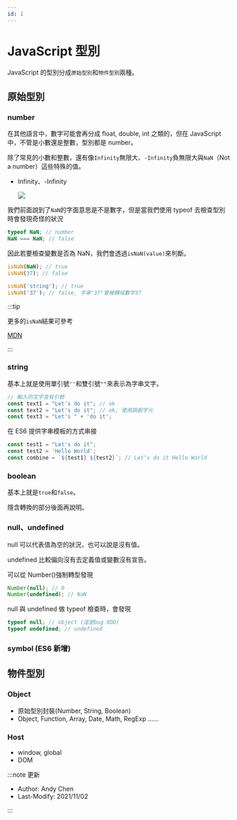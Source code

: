 ```yaml
---
id: 1
---
```


# JavaScript 型別

JavaScript 的型別分成`原始型別`和`物件型別`兩種。

## 原始型別

### number

在其他語言中，數字可能會再分成 float, double, int 之類的，但在 JavaScript 中，不管是小數還是整數，型別都是 number。

除了常見的小數和整數，還有像`Infinity`無限大、`-Infinity`負無限大與`NaN`（Not a number）這些特殊的值。

- Infinity、-Infinity

  ![](/img/tutorial/reknowJS/1/1.png)

我們前面說到了`NaN`的字面意思是不是數字，但是當我們使用 typeof 去檢查型別時會發現奇怪的狀況

```javascript
typeof NaN; // number
NaN === NaN; // false
```

因此若要檢查變數是否為 NaN，我們會透過`isNaN(value)`來判斷。

```js
isNaN(NaN); // true
isNaN(37); // false

isNaN('string'); // true
isNaN('37'); // false, 字串"37"會被轉成數字37
```

:::tip

更多的`isNaN`結果可參考

[MDN](https://developer.mozilla.org/en-US/docs/Web/JavaScript/Reference/Global_Objects/isNaN)

:::

### string

基本上就是使用單引號`''`和雙引號`""`來表示為字串文字。

```js
// 輸入的文字含有引號
const text1 = "Let's do it"; // ok
const text2 = "Let's do it"; // ok, 使用跳脫字元
const text3 = "Let's " + 'do it';
```

在 ES6 提供字串模板的方式串接

```js
const test1 = "Let's do it";
const test2 = 'Hello World';
const combine = `${test1} ${test2}`; // Let's do it Hello World
```

### boolean

基本上就是`true`和`false`。

隱含轉換的部分後面再說明。

### null、undefined

null 可以代表值為空的狀況，也可以說是沒有值。

undefined 比較偏向沒有去定義值或變數沒有宣告。

可以從 Number()強制轉型發現

```js
Number(null); // 0
Number(undefined); // NaN
```

null 與 undefined 做 typeof 檢查時，會發現

```js
typeof null; // object (這是bug XDD)
typeof undefined; // undefined
```

### symbol (ES6 新增)

## 物件型別

### Object

- 原始型別封裝(Number, String, Boolean)
- Object, Function, Array, Date, Math, RegExp ......

### Host

- window, global
- DOM

:::note 更新

- Author: Andy Chen
- Last-Modify: 2021/11/02

:::
